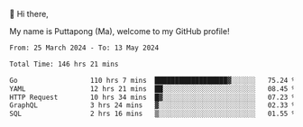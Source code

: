 👋 Hi there,

My name is Puttapong (Ma), welcome to my GitHub profile!

<!--START_SECTION:waka-->

```txt
From: 25 March 2024 - To: 13 May 2024

Total Time: 146 hrs 21 mins

Go                  110 hrs 7 mins  ██████████████████▓░░░░░░   75.24 %
YAML                12 hrs 21 mins  ██░░░░░░░░░░░░░░░░░░░░░░░   08.45 %
HTTP Request        10 hrs 34 mins  █▓░░░░░░░░░░░░░░░░░░░░░░░   07.23 %
GraphQL             3 hrs 24 mins   ▓░░░░░░░░░░░░░░░░░░░░░░░░   02.33 %
SQL                 2 hrs 16 mins   ▒░░░░░░░░░░░░░░░░░░░░░░░░   01.55 %
```

<!--END_SECTION:waka-->

